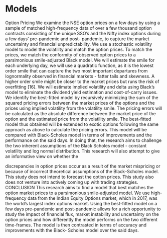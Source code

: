 # Models
Option Pricing
We examine the NSE option prices on a few days by using a sample of matched high-frequency data of over a few thousand option contracts consisting of the unique SSO’s and the Nifty index options during a few days’ pre-pandemic and post- pandemic, to capture the market uncertainty and financial unpredictability. We use a stochastic volatility model to model the volatility and match the option prices.
To match the prices, we match the conformity of observed option prices to a parsimonious smile-adjusted Black model. We will estimate the smile for each underlying day, we will use a quadratic function, as it is the lowest order smile that can capture the two most important departures from lognormality observed in financial markets - fatter tails and skewness. A higher order smile might be closer to the market prices but runs the risk of overfitting [16]. We will estimate implied volatility and delta using Black’s model to eliminate the dividend yield estimation and cost-of-carry issues.
We identify the best-fitted model by recursively minimizing the sum of the squared pricing errors between the market prices of the options and the prices using implied volatility from the volatility smile. The pricing errors will be calculated as the absolute difference between the market price of the option and the estimated price from the volatility smile.
The best-fitted model thus obtained will be extended to exotic options following the same approach as above to calculate the pricing errors. This model will be compared with Black-Scholes model in terms of improvements and the performance on the said days. In doing that, the research aims to challenge the two inherent assumptions of the Black Scholes model - constant volatility and log normal distribution. This research will also attempt to give an informative view on whether the
  
discrepancies in option prices occur as a result of the market mispricing or because of incorrect theoretical assumptions of the Black–Scholes model. This study does not intend to forecast the option prices. This study also does not venture into actively coming up with trading strategies.
CONCLUSION
This research aims to find a model that best matches the option market prices to a parsimonious smile-adjusted model. We use high-frequency data from the Indian Equity Options market, which in 2017, was the world’s largest index options market. Using the best-fitted model on a few days pre-pandemic and post-pandemic allows for a rich opportunity to study the impact of financial flux, market instability and uncertainty on the option prices and how differently the model performs on the two different time-frames. The model is then contrasted in terms of accuracy and improvements with the Black- Scholes model over the said days.
